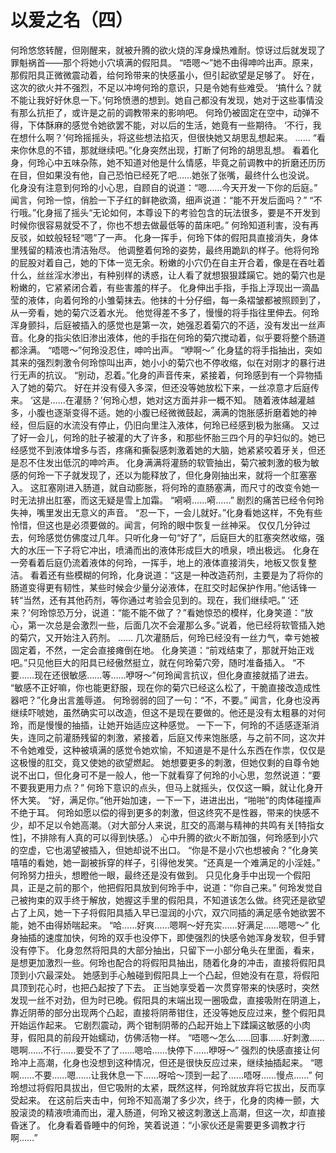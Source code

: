 # 以爱之名（四）

何玲悠悠转醒，但刚醒来，就被升腾的欲火烧的浑身燥热难耐。惊讶过后就发现了罪魁祸首——那个将她小穴填满的假阳具。
“唔嗯～”她不由得呻吟出声。原来，那假阳具正微微震动着，给何玲带来的快感虽小，但引起欲望是足够了。
好在，这次的欲火并不强烈，不足以冲垮何玲的意识，只是令她有些难受。
‘搞什么？就不能让我好好休息一下。’何玲愤懑的想到。她自己都没有发现，她对于这些事情没有那么抗拒了，或许是之前的调教带来的影响吧。
何玲仍被固定在空中，动弹不得，下体酥麻的感觉令她欲罢不能，对以后的生活，她竟有一些期待。
‘不行，我在想什么啊？’何玲摇摇头，将这些想法掐灭，但很快她又胡思乱想起来。
……
“看来你休息的不错，那就继续吧。”化身突然出现，打断了何玲的胡思乱想。
看着化身，何玲心中五味杂陈，她不知道对他是什么情感，毕竟之前调教中的折磨还历历在目，但如果没有他，自己恐怕已经死了吧……她张了张嘴，最终什么也没说。
化身没有注意到何玲的小心思，自顾自的说道：“嗯……今天开发一下你的后庭。”
闻言，何玲一惊，俏脸一下子红的鲜艳欲滴，细声说道：“能不开发后面吗？”
“不行哦。”化身摇了摇头“无论如何，本尊设下的考验包含的玩法很多，要是不开发到时候你很容易就受不了，你也不想去做最低等的苗床吧。”
何玲知道利害，没有再反驳，如蚊般轻轻“嗯”了一声。
化身一挥手，何玲下体的假阳具直接消失，身体里残留的精液也清洁殆尽。
他调整着何玲的姿势，最终用跪趴的样子。他将何玲的屁股对着自己，她的下体一览无余。粉嫩的小穴仍在自主开合着，像是在吞吐着什么，丝丝淫水渗出，有种别样的诱惑，让人看了就想狠狠蹂躏它。她的菊穴也是粉嫩的，它紧紧闭合着，有些害羞的样子。
化身伸出手指，手指上浮现出一滴晶莹的液体，向着何玲的小雏菊抹去。他抹的十分仔细，每一条褶皱都被照顾到了，从一旁看，她的菊穴泛着水光。
他觉得差不多了，慢慢的将手指往里伸去。何玲浑身颤抖，后庭被插入的感觉也是第一次，她强忍着菊穴的不适，没有发出一丝声音。化身的指尖依旧渗出液体，他的手指在何玲的菊穴搅动着，似乎要将整个肠道都涂满。
“唔嗯～”何玲没忍住，呻吟出声。
“咿啊～”
化身猛的将手指抽出，突如其来的强烈刺激令何玲惊叫出声，她小小的菊穴也不停收缩，似在对刚才的暴行进行无声的抗议。
“别动，忍着。”化身的声音传来，紧接着，何玲感到有一个异物插入了她的菊穴。
好在并没有侵入多深，但还没等她放松下来，一丝凉意才后庭传来。
‘这是……在灌肠？’何玲心想，她对这方面并非一概不知。
随着液体越灌越多，小腹也逐渐变得不适。她的小腹已经微微鼓起，满满的饱胀感折磨着她的神经，但后庭的水流没有停止，仍旧向里注入液体，何玲已经感到极为胀痛。
又过了好一会儿，何玲的肚子被灌的大了许多，和那些怀胎三四个月的孕妇似的。她已经感觉不到液体增多与否，疼痛和撕裂感刺激着她的大脑，她紧紧咬着牙关，但还是忍不住发出低沉的呻吟声。
化身满满将灌肠的软管抽出，菊穴被刺激的极为敏感的何玲一下子就发现了，还以为能释放了，但化身刚抽出来，就将一个肛塞塞入。
这肛塞刚进入肠道，就自动膨胀，将何玲的直肠塞满，而尺寸的改变令她一时无法排出肛塞，而这无疑是雪上加霜。
“嗬嗬……嗬……”
剧烈的痛苦已经令何玲失神，嘴里发出无意义的声音。
“忍一下，一会儿就好。”化身看她这样，不免有些怜惜，但这也是必须要做的。闻言，何玲的眼中恢复一丝神采。
仅仅几分钟过去，何玲感觉仿佛度过几年。只听化身一句“好了”，后庭巨大的肛塞突然收缩，强大的水压一下子将它冲出，喷涌而出的液体形成巨大的喷泉，喷出极远。
化身在一旁看着后庭仍流着液体的何玲，一挥手，地上的液体直接消失，地板又恢复整洁。
看着还有些模糊的何玲，化身说道：“这是一种改造药剂，主要是为了将你的肠道变得更有韧性，某些时候会少量分泌液体，在肛交时起保护作用。”他话锋一转“当然，还有其他药剂，等你通过考验会见到的。现在，我们继续吧。”
‘还来？’何玲惊恐万分，说道：“能不能不做了？”看她惊恐的模样，化身笑道：“放心，第一次总是会激烈一些，后面几次不会灌那么多。”说着，他已经将软管插入她的菊穴，又开始注入药剂。
……
几次灌肠后，何玲已经没有一丝力气，幸亏她被固定着，不然，一定会直接瘫倒在地。
化身笑道：“前戏结束了，那就开始正戏吧。”只见他巨大的阳具已经傲然挺立，就在何玲菊穴旁，随时准备插入。
“不要……现在还很敏感……等……咿呀～”何玲闻言抗议，但化身直接就插了进去。
“敏感不正好嘛，你也能更舒服，现在你的菊穴已经这么松了，干脆直接改造成性器吧？”化身出言羞辱道。
何玲弱弱的回了一句：“不，不要。”
闻言，化身也没再继续吓唬她，虽然确实可以改造，但这不是现在要做的。他还是没有太粗暴的对何玲，而是慢慢的抽插，让她开始适应这种感觉。
一下一下，何玲的不适感逐渐消失，连同之前灌肠残留的刺激，紧接着，后庭又传来饱胀感，与之前不同，这次并不令她难受，这种被填满的感觉令她欢愉，不知道是不是什么东西在作祟，仅仅是这极慢的肛交，竟又使她的欲望燃起。
她想要更多的刺激，但她仅剩的自尊令她说不出口，但化身可不是一般人，他一下就看穿了何玲的小心思，忽然说道：“要不要我更用力点？”
何玲下意识的点头，但马上就摇头，仅仅这一瞬，就让化身开怀大笑。
“好，满足你。”他开始加速，一下一下，进进出出，“啪啪”的肉体碰撞声不绝于耳。
何玲如愿以偿的得到更多的刺激，但这终究不是性器，带来的快感不少，却不足以令她高潮。（对大部分人来说，肛交的高潮与精神的共鸣有关[特指女性]，不排除有人真的可以得到快感。）
心中升腾的欲火不断加强，何玲感到小穴的空虚，它也渴望被插入，但她却说不出口。
“你是不是小穴也想被肏？”化身笑嘻嘻的看她，她一副被拆穿的样子，引得他发笑。“还真是一个难满足的小淫娃。”
何玲努力扭头，想瞪他一眼，最终还是没有做到。
只见化身手中出现一个假阳具，正是之前的那个，他把假阳具放到何玲手中，说道：“你自己来。”
何玲发觉自己被拘束的双手终于解放，她握这手里的假阳具，不知道该怎么做。终究还是欲望占了上风，她一下子将假阳具插入早已湿润的小穴，双穴同插的满足感令她欲罢不能，她不由得娇喘起来。
“哈……好爽……嗯啊～好充实……好满足……嗯嗯～”
化身抽插的速度加快，何玲的双手也没停下，即使强烈的快感令她浑身发软，但手臂没有停下。
化身忽然将阳具的大部分抽出，只留下一小部分龟头在里面，看来，是想更加激烈一些。何玲也配合的将假阳具抽出，随着化身的冲击，直接将假阳具顶到小穴最深处。
她感到手心触碰到假阳具上一个凸起，但她没有在意，将假阳具顶到花心时，也把凸起按了下去。
正当她享受着一次贯穿带来的快感时，突然发现一丝不对劲，但为时已晚。假阳具的末端出现一圈吸盘，直接吸附在阴道上，靠近阴蒂的部分出现两个凸起，直接将阴蒂钳住，还没等她反应过来，整个假阳具开始运作起来。
它剧烈震动，两个钳制阴蒂的凸起开始上下蹂躏这敏感的小肉芽，假阳具的前段开始蠕动，仿佛活物一样。
“唔嗯～怎么……回事……好刺激……嗯啊……不行……要受不了了……嗯哈……快停下……咿呀～”
强烈的快感直接让何玲冲上高潮，化身也没想到这种情况，但还是很快反应过来，继续抽插起来。
“嗯啊……不要……嗯……让我休息一下……呀哈～顶到一起了……唔呀……慢点……”
何玲想过将假阳具拔出，但它吸附的太紧，既然这样，何玲就放弃将它拔出，反而享受起来。
在这前后夹击中，何玲不知高潮了多少次，终于，化身的肉棒一颤，大股滚烫的精液喷涌而出，灌入肠道，何玲又被这刺激送上高潮，但这一次，却直接昏迷了。
化身看着昏睡中的何玲，笑着说道：“小家伙还是需要更多调教才行啊……”
